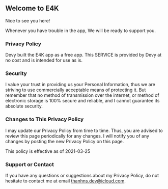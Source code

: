 ## Welcome to E4K

Nice to see you here!

Whenever you have trouble in the app, We will be ready to support you.

### Privacy Policy

Devy built the E4K app as a free app. This SERVICE is provided by Devy at no cost and is intended for use as is.

### Security

I value your trust in providing us your Personal Information, thus we are striving to use commercially acceptable means of protecting it. But remember that no method of transmission over the internet, or method of electronic storage is 100% secure and reliable, and I cannot guarantee its absolute security.

### Changes to This Privacy Policy

I may update our Privacy Policy from time to time. Thus, you are advised to review this page periodically for any changes. I will notify you of any changes by posting the new Privacy Policy on this page.

This policy is effective as of 2021-03-25

### Support or Contact

If you have any questions or suggestions about my Privacy Policy, do not hesitate to contact me at email thanhns.dev@icloud.com.
